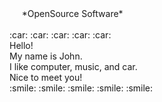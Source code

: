 <md>
&nbsp;&nbsp;&nbsp;&nbsp;&nbsp;*OpenSource Software*<br><br>
:car: :car: :car: :car: :car:<br>
</md>
Hello!<br>
My name is John.<br>
I like computer, music, and car.<br>
Nice to meet you!<br>
:smile: :smile: :smile: :smile: :smile:<br>

